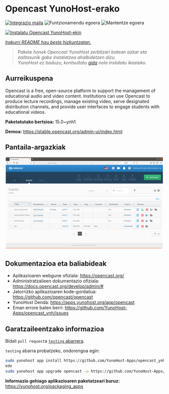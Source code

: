 <!--
Ohart ongi: README hau automatikoki sortu da <https://github.com/YunoHost/apps/tree/master/tools/readme_generator>ri esker
EZ editatu eskuz.
-->

# Opencast YunoHost-erako

[![Integrazio maila](https://apps.yunohost.org/badge/integration/opencast)](https://ci-apps.yunohost.org/ci/apps/opencast/)
![Funtzionamendu egoera](https://apps.yunohost.org/badge/state/opencast)
![Mantentze egoera](https://apps.yunohost.org/badge/maintained/opencast)

[![Instalatu Opencast YunoHost-ekin](https://install-app.yunohost.org/install-with-yunohost.svg)](https://install-app.yunohost.org/?app=opencast)

*[Irakurri README hau beste hizkuntzatan.](./ALL_README.md)*

> *Pakete honek Opencast YunoHost zerbitzari batean azkar eta zailtasunik gabe instalatzea ahalbidetzen dizu.*  
> *YunoHost ez baduzu, kontsultatu [gida](https://yunohost.org/install) nola instalatu ikasteko.*

## Aurreikuspena

Opencast is a free, open-source platform to support the management of educational audio and video content. Institutions can use Opencast to produce lecture recordings, manage existing video, serve designated distribution channels, and provide user interfaces to engage students with educational videos.


**Paketatutako bertsioa:** 15.0~ynh1

**Demoa:** <https://stable.opencast.org/admin-ui/index.html>

## Pantaila-argazkiak

![Opencast(r)en pantaila-argazkia](./doc/screenshots/screeshot.png)

## Dokumentazioa eta baliabideak

- Aplikazioaren webgune ofiziala: <https://opencast.org/>
- Administratzaileen dokumentazio ofiziala: <https://docs.opencast.org/develop/admin/#>
- Jatorrizko aplikazioaren kode-gordailua: <https://github.com/opencast/opencast>
- YunoHost Denda: <https://apps.yunohost.org/app/opencast>
- Eman errore baten berri: <https://github.com/YunoHost-Apps/opencast_ynh/issues>

## Garatzaileentzako informazioa

Bidali `pull request`a [`testing` abarrera](https://github.com/YunoHost-Apps/opencast_ynh/tree/testing).

`testing` abarra probatzeko, ondorengoa egin:

```bash
sudo yunohost app install https://github.com/YunoHost-Apps/opencast_ynh/tree/testing --debug
edo
sudo yunohost app upgrade opencast -u https://github.com/YunoHost-Apps/opencast_ynh/tree/testing --debug
```

**Informazio gehiago aplikazioaren paketatzeari buruz:** <https://yunohost.org/packaging_apps>
